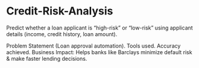 # Credit-Risk-Analysis
Predict whether a loan applicant is “high-risk” or “low-risk” using applicant details (income, credit history, loan amount).

Problem Statement (Loan approval automation).
Tools used.
Accuracy achieved.
Business Impact: Helps banks like Barclays minimize default risk & make faster lending decisions.
